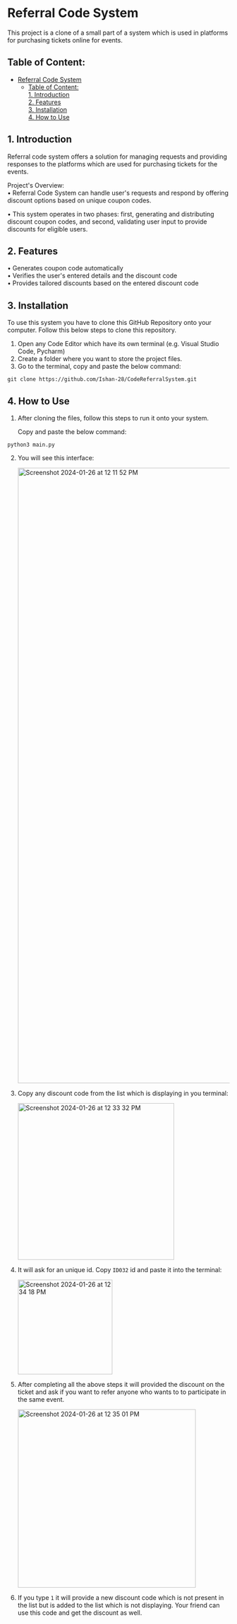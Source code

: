 # Referral Code System
This project is a clone of a small part of a system which is used in platforms for purchasing tickets online for events.

## Table of Content:

- [Referral Code System](#referral-code-system)
  - [Table of Content:](#table-of-content)  
      [1. Introduction](#1-introduction)  
      [2. Features](#2-features)  
      [3. Installation](#3-installation)  
      [4. How to Use](#4-how-to-use)  

## 1. Introduction
Referral code system offers a solution for managing requests and providing responses to the platforms which are used for purchasing tickets for the events.  

Project's Overview:  
  • Referral Code System can handle user's requests and respond by offering discount options based on unique coupon codes. 

  • This system operates in two phases: first, generating and distributing discount coupon codes, and second, validating user input to provide discounts for eligible users.


## 2. Features
• Generates coupon code automatically  
• Verifies the user's entered details and the discount code  
• Provides tailored discounts based on the entered discount code  

## 3. Installation
To use this system you have to clone this GitHub Repository onto your computer. Follow this below steps to clone this repository.

1. Open any Code Editor which have its own terminal (e.g. Visual Studio Code, Pycharm)
2. Create a folder where you want to store the project files.
3. Go to the terminal, copy and paste the below command:  
```
git clone https://github.com/Ishan-28/CodeReferralSystem.git
```

## 4. How to Use

1. After cloning the files, follow this steps to run it onto your system.

   Copy and paste the below command:
```
python3 main.py
```
2. You will see this interface:

      <img width="1391" alt="Screenshot 2024-01-26 at 12 11 52 PM" src="https://github.com/Ishan-28/CodeReferralSystem/assets/145470785/94cb388f-bedb-4913-bb0d-3868fee821fc">

3. Copy any discount code from the list which is displaying in you terminal:

    <img width="354" alt="Screenshot 2024-01-26 at 12 33 32 PM" src="https://github.com/Ishan-28/CodeReferralSystem/assets/145470785/39610ed2-7934-422e-b033-3364b4296453">

4. It will ask for an unique id. Copy ```ID032``` id and paste it into the terminal:

    <img width="214" alt="Screenshot 2024-01-26 at 12 34 18 PM" src="https://github.com/Ishan-28/CodeReferralSystem/assets/145470785/765d3a39-f3a4-43fa-a5a4-212f19312eaf">


5. After completing all the above steps it will provided the discount on the ticket and ask if you want to refer anyone who wants to to participate in the same event.

    <img width="403" alt="Screenshot 2024-01-26 at 12 35 01 PM" src="https://github.com/Ishan-28/CodeReferralSystem/assets/145470785/eb653e11-5144-49e6-82b8-84870399bfd4">

6. If you type ```1``` it will provide a new discount code which is not present in the list but is added to the list which is not displaying.
Your friend can use this code and get the discount as well.
